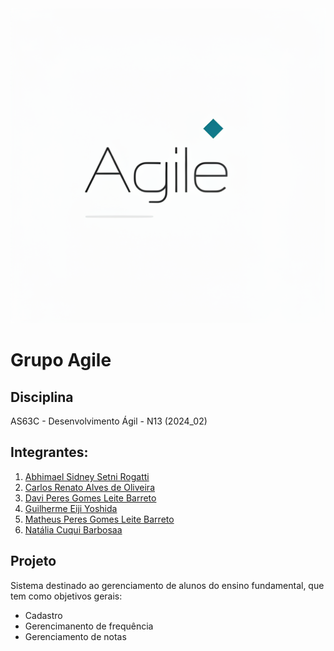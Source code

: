 <img src="logo.png">
<h1>Grupo Agile</h1>   

<h2>Disciplina</h2>
AS63C - Desenvolvimento Ágil - N13 (2024_02)

<h2>Integrantes:</h2>
<ol>
  <li><a href="https://github.com/AbhimaSi">Abhimael Sidney Setni Rogatti</a></li>
  <li><a href="https://github.com/carlosrenatoalves">Carlos Renato Alves de Oliveira</a>   </li>
  <li><a href="https://github.com/Yuugenbrose">Davi Peres Gomes Leite Barreto</a></li>
  <li><a href="https://github.com/GuilhermeEijiY">Guilherme Eiji Yoshida</a></li>
  <li><a href="https://github.com/Matheus-Barreto06">Matheus Peres Gomes Leite Barreto</a> </li>
  <li><a href="https://github.com/ncqbrbs">Natália Cuqui Barbosaa</a></li>
</ol>

<h2>Projeto</h2>

Sistema destinado ao gerenciamento de alunos do ensino fundamental, que tem como objetivos gerais:

- Cadastro
- Gerencimanento de frequência
- Gerenciamento de notas
